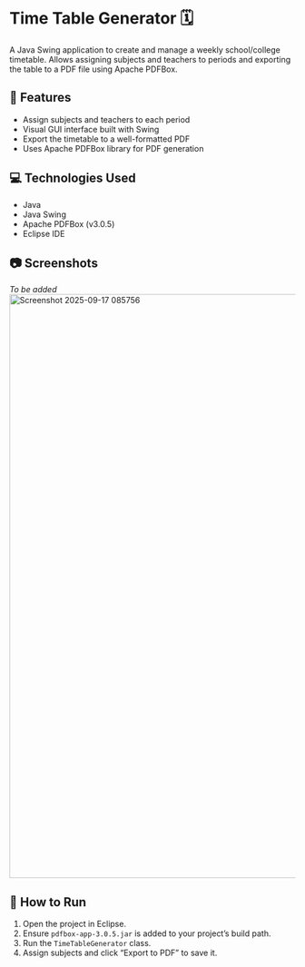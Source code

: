 # Time Table Generator 🗓️

A Java Swing application to create and manage a weekly school/college timetable. Allows assigning subjects and teachers to periods and exporting the table to a PDF file using Apache PDFBox.

## 🚀 Features
- Assign subjects and teachers to each period
- Visual GUI interface built with Swing
- Export the timetable to a well-formatted PDF
- Uses Apache PDFBox library for PDF generation

## 💻 Technologies Used
- Java
- Java Swing
- Apache PDFBox (v3.0.5)
- Eclipse IDE

## 📷 Screenshots
*To be added*<img width="1455" height="1029" alt="Screenshot 2025-09-17 085756" src="https://github.com/user-attachments/assets/5b446334-23f4-48b8-9afa-d9172b939980" />


## 📂 How to Run
1. Open the project in Eclipse.
2. Ensure `pdfbox-app-3.0.5.jar` is added to your project’s build path.
3. Run the `TimeTableGenerator` class.
4. Assign subjects and click “Export to PDF” to save it.
